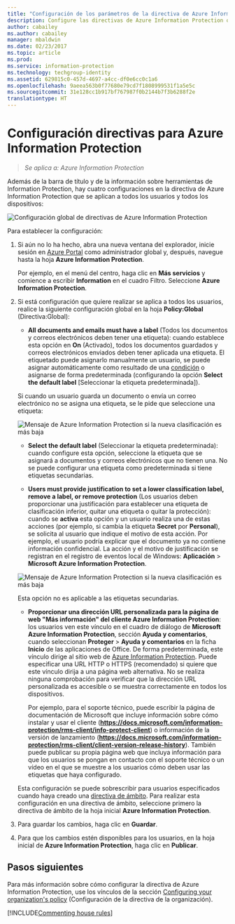 ```yaml
---
title: "Configuración de los parámetros de la directiva de Azure Information Protection"
description: Configure las directivas de Azure Information Protection que se aplica a todos los usuarios y todos los dispositivos.
author: cabailey
ms.author: cabailey
manager: mbaldwin
ms.date: 02/23/2017
ms.topic: article
ms.prod: 
ms.service: information-protection
ms.technology: techgroup-identity
ms.assetid: 629815c0-457d-4697-a4cc-df0e6cc0c1a6
ms.openlocfilehash: 9aeea563b0f77680e79cd7f1808999531f1a5e5c
ms.sourcegitcommit: 31e128cc1b917bf767987f0b2144b7f3b6288f2e
translationtype: HT
---
```

# <a name="how-to-configure-the-policy-settings-for-azure-information-protection"></a>Configuración directivas para Azure Information Protection

>*Se aplica a: Azure Information Protection*

Además de la barra de título y de la información sobre herramientas de Information Protection, hay cuatro configuraciones en la directiva de Azure Information Protection que se aplican a todos los usuarios y todos los dispositivos:

![Configuración global de directivas de Azure Information Protection](../media/info-protect-policy-settings.png)


Para establecer la configuración:

1. Si aún no lo ha hecho, abra una nueva ventana del explorador, inicie sesión en [Azure Portal](https://portal.azure.com) como administrador global y, después, navegue hasta la hoja **Azure Information Protection**. 
    
    Por ejemplo, en el menú del centro, haga clic en **Más servicios** y comience a escribir **Information** en el cuadro Filtro. Seleccione **Azure Information Protection**.

2. Si está configuración que quiere realizar se aplica a todos los usuarios, realice la siguiente configuración global en la hoja **Policy:Global** (Directiva:Global):

    - **All documents and emails must have a label** (Todos los documentos y correos electrónicos deben tener una etiqueta): cuando establece esta opción en **On** (Activado), todos los documentos guardados y correos electrónicos enviados deben tener aplicada una etiqueta. El etiquetado puede asignarlo manualmente un usuario, se puede asignar automáticamente como resultado de una [condición](configure-policy-classification.md) o asignarse de forma predeterminada (configurando la opción **Select the default label** [Seleccionar la etiqueta predeterminada]). 

    Si cuando un usuario guarda un documento o envía un correo electrónico no se asigna una etiqueta, se le pide que seleccione una etiqueta:

    ![Mensaje de Azure Information Protection si la nueva clasificación es más baja](../media/info-protect-enforce-label.png)

    - **Select the default label** (Seleccionar la etiqueta predeterminada): cuando configure esta opción, seleccione la etiqueta que se asignará a documentos y correos electrónicos que no tienen una. No se puede configurar una etiqueta como predeterminada si tiene etiquetas secundarias. 

    - **Users must provide justification to set a lower classification label, remove a label, or remove protection** (Los usuarios deben proporcionar una justificación para establecer una etiqueta de clasificación inferior, quitar una etiqueta o quitar la protección): cuando se **activa** esta opción y un usuario realiza una de estas acciones (por ejemplo, si cambia la etiqueta **Secret** por **Personal**), se solicita al usuario que indique el motivo de esta acción. Por ejemplo, el usuario podría explicar que el documento ya no contiene información confidencial. La acción y el motivo de justificación se registran en el registro de eventos local de Windows: **Aplicación** > **Microsoft Azure Information Protection**.  

    ![Mensaje de Azure Information Protection si la nueva clasificación es más baja](../media/info-protect-lower-justification.png)

    Esta opción no es aplicable a las etiquetas secundarias.

    - **Proporcionar una dirección URL personalizada para la página de web "Más información" del cliente Azure Information Protection**: los usuarios ven este vínculo en el cuadro de diálogo de **Microsoft Azure Information Protection**, sección **Ayuda y comentarios**, cuando seleccionan **Proteger** > **Ayuda y comentarios** en la ficha **Inicio** de las aplicaciones de Office. De forma predeterminada, este vínculo dirige al sitio web de [Azure Information Protection](https://www.microsoft.com/en-us/cloud-platform/azure-information-protection). Puede especificar una URL HTTP o HTTPS (recomendado) si quiere que este vínculo dirija a una página web alternativa. No se realiza ninguna comprobación para verificar que la dirección URL personalizada es accesible o se muestra correctamente en todos los dispositivos.
        
        Por ejemplo, para el soporte técnico, puede escribir la página de documentación de Microsoft que incluye información sobre cómo instalar y usar el cliente (**https://docs.microsoft.com/information-protection/rms-client/info-protect-client**) o información de la versión de lanzamiento (**https://docs.microsoft.com/information-protection/rms-client/client-version-release-history**). También puede publicar su propia página web que incluya información para que los usuarios se pongan en contacto con el soporte técnico o un vídeo en el que se muestre a los usuarios cómo deben usar las etiquetas que haya configurado.
        
     Esta configuración se puede sobrescribir para usuarios especificados cuando haya creado una [directiva de ámbito](configure-policy-scope.md). Para realizar esta configuración en una directiva de ámbito, seleccione primero la directiva de ámbito de la hoja inicial **Azure Information Protection**.

3. Para guardar los cambios, haga clic en **Guardar**.

4. Para que los cambios estén disponibles para los usuarios, en la hoja inicial de **Azure Information Protection**, haga clic en **Publicar**.

## <a name="next-steps"></a>Pasos siguientes

Para más información sobre cómo configurar la directiva de Azure Information Protection, use los vínculos de la sección [Configuring your organization's policy](configure-policy.md#configuring-your-organizations-policy) (Configuración de la directiva de la organización).  

[!INCLUDE[Commenting house rules](../includes/houserules.md)]
